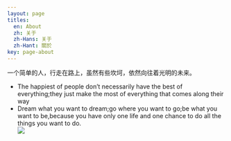 ```yaml
---
layout: page
titles:
  en: About
  zh: 关于
  zh-Hans: 关于
  zh-Hant: 關於
key: page-about
---
```

一个简单的人，行走在路上，虽然有些坎坷，依然向往着光明的未来。
- The happiest of people don’t necessarily have the best of everything;they just make the most of everything that comes along their way  
- Dream what you want to dream;go where you want to go;be what you want to be,because you have only one life and one chance to do all the things you want to do.   
![][avatar]

[avatar]: https://connorlin.github.io/images/avatar.jpg
